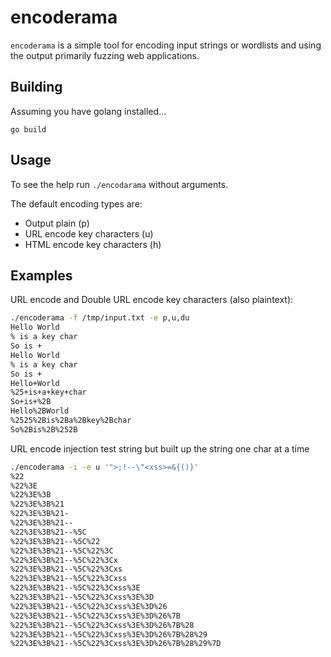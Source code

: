 # encoderama

`encoderama` is a simple tool for encoding input strings or wordlists and using the output primarily fuzzing web applications. 

## Building

Assuming you have golang installed...

`go build`

## Usage

To see the help run `./encodarama` without arguments.

The default encoding types are:

* Output plain (p)
* URL encode key characters (u)
* HTML encode key characters (h)

## Examples

URL encode and Double URL encode key characters (also plaintext):

```bash
./encoderama -f /tmp/input.txt -e p,u,du
Hello World
% is a key char
So is +
Hello World
% is a key char
So is +
Hello+World
%25+is+a+key+char
So+is+%2B
Hello%2BWorld
%2525%2Bis%2Ba%2Bkey%2Bchar
So%2Bis%2B%252B
```

URL encode injection test string but built up the string one char at a time

```bash
./encoderama -i -e u '">;!--\"<xss>=&{()}'
%22
%22%3E
%22%3E%3B
%22%3E%3B%21
%22%3E%3B%21-
%22%3E%3B%21--
%22%3E%3B%21--%5C
%22%3E%3B%21--%5C%22
%22%3E%3B%21--%5C%22%3C
%22%3E%3B%21--%5C%22%3Cx
%22%3E%3B%21--%5C%22%3Cxs
%22%3E%3B%21--%5C%22%3Cxss
%22%3E%3B%21--%5C%22%3Cxss%3E
%22%3E%3B%21--%5C%22%3Cxss%3E%3D
%22%3E%3B%21--%5C%22%3Cxss%3E%3D%26
%22%3E%3B%21--%5C%22%3Cxss%3E%3D%26%7B
%22%3E%3B%21--%5C%22%3Cxss%3E%3D%26%7B%28
%22%3E%3B%21--%5C%22%3Cxss%3E%3D%26%7B%28%29
%22%3E%3B%21--%5C%22%3Cxss%3E%3D%26%7B%28%29%7D
```

